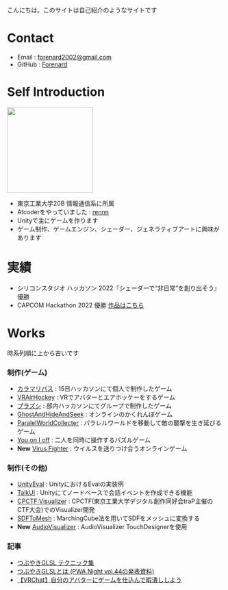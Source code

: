 こんにちは。このサイトは自己紹介のようなサイトです
# Contact

- Email : forenard2002@gmail.com
- GitHub : [Forenard](https://github.com/Forenard)

# Self Introduction

<img src="https://user-images.githubusercontent.com/64544361/118407508-06419400-b6bc-11eb-8f27-6c1672a27185.png" width="200">


- 東京工業大学20B 情報通信系に所属
- Atcoderをやっていました : [rennn](https://atcoder.jp/users/rennn)
- Unityで主にゲームを作ります
- ゲーム制作、ゲームエンジン、シェーダー、ジェネラティブアートに興味があります

# 実績

- シリコンスタジオ ハッカソン 2022『シェーダーで“非日常”を創り出そう』 優勝
- CAPCOM Hackathon 2022 優勝 [作品はこちら](https://forenard.github.io/ColumbusOfReiwa/)

# Works

時系列順に上から古いです

### 制作(ゲーム)

- [カラマリパス](https://unityroom.com/games/calamaripath) : 15日ハッカソンにて個人で制作したゲーム
- [VRAirHockey](https://sidequestvr.com/app/4261/vrairhockey) : VRでアバターとエアホッケーをするゲーム
- [プラズシ](http://purazushi.trap.games/) : 部内ハッカソンにてグループで制作したゲーム
- [GhostAndHideAndSeek](https://unityroom.com/games/gahas) : オンラインのかくれんぼゲーム
- [ParalelWorldCollecter](https://unityroom.com/games/paralelworldcollecter) : パラレルワールドを移動して敵の襲撃を生き延びるゲーム
- [You on I off](https://drive.google.com/drive/folders/19_gKx-8VF6E9ynnowQDIj3nWqB248nUj?usp=sharing) : 二人を同時に操作するパズルゲーム
- **New** [Virus Fighter](https://forenard.github.io/Virus/) : ウイルスを送りつけ合うオンラインゲーム

### 制作(その他)

- [UnityEval](https://github.com/Forenard/Unity_Eval_Expamle) : UnityにおけるEvalの実装例
- [TalkUI](https://github.com/Forenard/Unity-TalkUI) : Unityにてノードベースで会話イベントを作成できる機能
- [CPCTF:Visualizer](https://trap.jp/post/1573/) : CPCTF(東京工業大学デジタル創作同好会traP主催のCTF大会)でのVisualizer開発
- [SDFToMesh](https://github.com/Forenard/SDFToMesh) : MarchingCube法を用いてSDFをメッシュに変換する
- **New** [AudioVisualizer](https://www.youtube.com/watch?v=PuaDQ-hGOfY) : AudioVisualizer TouchDesignerを使用

### 記事

- [つぶやきGLSL テクニック集](https://qiita.com/Renard_Renard/items/ba13b6590dfbcefa7156)
- [つぶやきGLSLとは (PWA Night vol.44の発表資料)](https://www.slideshare.net/GearsRenard/glslpptx-253677717)
- [【VRChat】自分のアバターにゲームを仕込んで暇潰ししよう](https://trap.jp/post/1743/)
